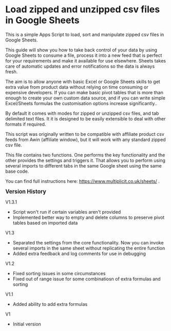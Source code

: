 # Load zipped and unzipped csv files in Google Sheets
This is a simple Apps Script to load, sort and manipulate zipped csv files in Google Sheets.

This guide will show you how to take back control of your data by using Google Sheets to consume a file, process it into a new feed that is perfect for your requirements and make it available for use elsewhere. Sheets takes care of automatic updates and error notifications so the data is always fresh. 

The aim is to allow anyone with basic Excel or Google Sheets skills to get extra value from product data without relying on time consuming or expensive developers. If you can make basic pivot tables that is more than enough to create your own custom data source, and if you can write simple Excel/Sheets formulas the customisation options increase significantly..

By default it comes with modes for zipped or unzipped csv files, and tab delimited text files. It it is designed to be easily extensible to deal with other formats if required. 

This script was originally written to be compatible with affiliate product csv feeds from Awin (affiliate window), but it will work with any standard zipped csv file. 

This file contains two functions. One performs the key functionality and the other provides the settings and triggers it. That allows you to perform using several imports to different tabs in the same Google sheet using the same base code.

You can find full instructions here: https://www.multiplicit.co.uk/sheets/ .

<strong><big>Version History</big></strong>

V1.3.1

* Script won't run if certain variables aren't provided
* Implemented better way to empty and delete columns to preserve pivot tables based on imported data

V1.3
* Separated the settings from the core functionality. Now you can invoke several imports in the same sheet without replicating the entire function 
* Added extra feedback and log comments for use in debugging

V1.2
* Fixed sorting issues in some circumstances
* Fixed out of range issue for some combinatiosn of extra formulas and sorting

V1.1
* Added ability to add extra formulas

V1
* Initial version
